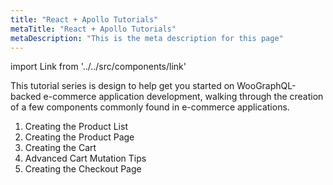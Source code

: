 ```yaml
---
title: "React + Apollo Tutorials"
metaTitle: "React + Apollo Tutorials"
metaDescription: "This is the meta description for this page"
---
```


import Link from '../../src/components/link'

This tutorial series is design to help get you started on WooGraphQL-backed e-commerce application development, walking through the creation of a few components commonly found in e-commerce applications.

1. <Link to="/react-apollo/01-index">Creating the Product List</Link>
2. <Link to="/react-apollo/02-index">Creating the Product Page</Link>
3. <Link to="/react-apollo/03-index">Creating the Cart</Link>
4. <Link to="/react-apollo/04-index">Advanced Cart Mutation Tips</Link>
5. <Link to="/react-apollo/05-index">Creating the Checkout Page</Link>